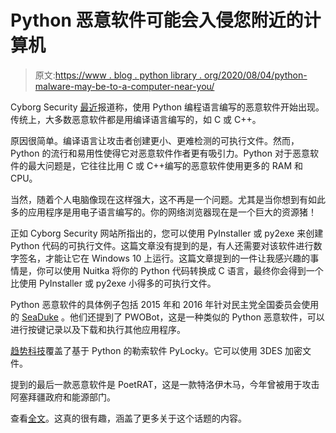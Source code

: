 # Python 恶意软件可能会入侵您附近的计算机

> 原文:[https://www . blog . python library . org/2020/08/04/python-malware-may-be-to-a-computer-near-you/](https://www.blog.pythonlibrary.org/2020/08/04/python-malware-may-be-coming-to-a-computer-near-you/)

Cyborg Security [最近](https://www.cyborgsecurity.com/python-malware-on-the-rise/)报道称，使用 Python 编程语言编写的恶意软件开始出现。传统上，大多数恶意软件都是用编译语言编写的，如 C 或 C++。

原因很简单。编译语言让攻击者创建更小、更难检测的可执行文件。然而，Python 的流行和易用性使得它对恶意软件作者更有吸引力。Python 对于恶意软件的最大问题是，它往往比用 C 或 C++编写的恶意软件使用更多的 RAM 和 CPU。

当然，随着个人电脑像现在这样强大，这不再是一个问题。尤其是当你想到有如此多的应用程序是用电子语言编写的。你的网络浏览器现在是一个巨大的资源猪！

正如 Cyborg Security 网站所指出的，您可以使用 PyInstaller 或 py2exe 来创建 Python 代码的可执行文件。这篇文章没有提到的是，有人还需要对该软件进行数字签名，才能让它在 Windows 10 上运行。这篇文章提到的一件让我感兴趣的事情是，你可以使用 Nuitka 将你的 Python 代码转换成 C 语言，最终你会得到一个比使用 PyInstaller 或 py2exe 小得多的可执行文件。

Python 恶意软件的具体例子包括 2015 年和 2016 年针对民主党全国委员会使用的 [SeaDuke](https://unit42.paloaltonetworks.com/unit-42-technical-analysis-seaduke/) 。他们还提到了 PWOBot，这是一种类似的 Python 恶意软件，可以进行按键记录以及下载和执行其他应用程序。

[趋势科技](https://blog.trendmicro.com/trendlabs-security-intelligence/a-closer-look-at-the-locky-poser-pylocky-ransomware/)覆盖了基于 Python 的勒索软件 PyLocky。它可以使用 3DES 加密文件。

提到的最后一款恶意软件是 PoetRAT，这是一款特洛伊木马，今年曾被用于攻击阿塞拜疆政府和能源部门。

查看[全文](https://www.cyborgsecurity.com/python-malware-on-the-rise/)。这真的很有趣，涵盖了更多关于这个话题的内容。